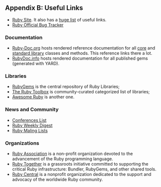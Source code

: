 ## Appendix B: Useful Links

* [Ruby Site](https://www.ruby-lang.org/). It also has a [huge list](https://www.ruby-lang.org/en/documentation/) of useful links.
* [Ruby Official Bug Tracker](https://bugs.ruby-lang.org/)

### Documentation

* [Ruby-Doc.org](http://www.ruby-doc.org/) hosts rendered reference documentation for all [core](http://www.ruby-doc.org/core) and [standard library](http://www.ruby-doc.org/stdlib) classes and methods. This reference links there a lot.
* [RubyDoc.info](http://www.rubydoc.info/) hosts rendered documentation for all published gems (generated with YARD).

### Libraries

* [RubyGems](https://rubygems.org/) is the central repository of Ruby Libraries;
* [The Ruby Toolbox](https://www.ruby-toolbox.com/) is community-curated categorized list of libraries;
* [Awesome Ruby](http://awesome-ruby.com/) is another one.

### News and Community

* [Conferences List](http://rubyconferences.org/)
* [Ruby Weekly Digest](https://rubyweekly.com/)
* [Ruby Maling Lists](https://www.ruby-lang.org/en/community/mailing-lists/)

### Organizations

* [Ruby Association](http://www.ruby.or.jp/en/)  is a non-profit organization devoted to the advancement of the Ruby programming language.
* [Ruby Together](https://rubytogether.org/) is a grassroots initiative committed to supporting the critical Ruby infrastructure: Bundler, RubyGems, and other shared tools.
* [Ruby Central](http://rubycentral.org/) is a nonprofit organization dedicated to the support and advocacy of the worldwide Ruby community.
